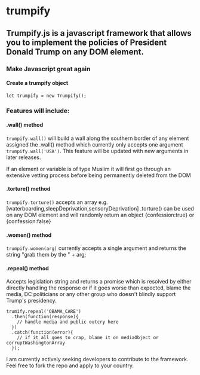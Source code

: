 # trumpify
<h2>Trumpify.js is a javascript framework that allows you to implement the policies of President Donald Trump on any DOM element.</h2>
<h3>Make Javascript great again</h3>

#### Create a trumpify object
```
let trumpify = new Trumpify();
```
### Features will include: 

#### .wall() method
`trumpify.wall()` will build a wall along the southern border of any element assigned the .wall() method which currently only accepts one argument `trumpify.wall('USA')`. This feature will be updated with new arguments in later releases.

If an element or variable is of type Muslim it will first go through an extensive vetting process before being permanently deleted from the DOM

#### .torture() method
`trumpify.torture()` accepts an array e.g. [waterboarding,sleepDeprivation,sensoryDeprivation] .torture() can be used on any DOM element and will randomly return an object {confession:true} or {confession:false}

#### .women() method
`trumpify.women(arg)` currently accepts a single argument and returns the string "grab them by the " + arg;

#### .repeal() method
Accepts legislation string and returns a promise which is resolved by either directly handling the response or if it goes worse than expected, blame the media, DC politicians or any other group who doesn't blindly support Trump's presidency.
```
trumify.repeal('OBAMA_CARE')
  .then(function(response){
    // handle media and public outcry here
  })
  .catch(function(error){
    // if it all goes to crap, blame it on mediaObject or corruptWashingtonArray
  });
```

I am currently actively seeking developers to contribute to the framework. Feel free to fork the repo and apply to your country.




